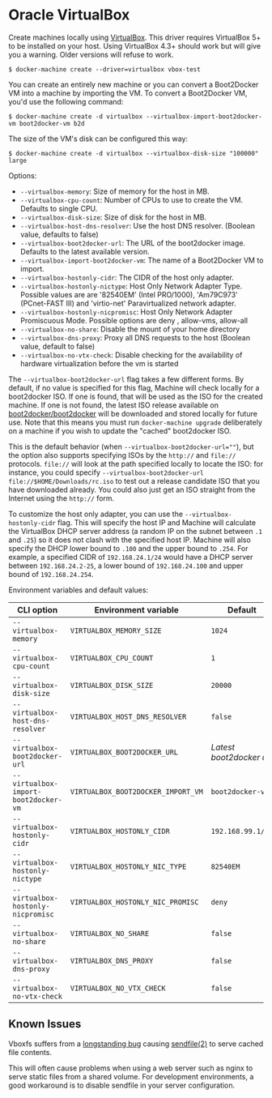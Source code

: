 <!--[metadata]>
+++
title = "Oracle VirtualBox"
description = "Oracle VirtualBox driver for machine"
keywords = ["machine, Oracle VirtualBox, driver"]
[menu.main]
parent="smn_machine_drivers"
+++
<![end-metadata]-->

# Oracle VirtualBox

Create machines locally using [VirtualBox](https://www.virtualbox.org/).
This driver requires VirtualBox 5+ to be installed on your host.
Using VirtualBox 4.3+ should work but will give you a warning. Older versions
will refuse to work.

    $ docker-machine create --driver=virtualbox vbox-test

You can create an entirely new machine or you can convert a Boot2Docker VM into
a machine by importing the VM. To convert a Boot2Docker VM, you'd use the following
command:

    $ docker-machine create -d virtualbox --virtualbox-import-boot2docker-vm boot2docker-vm b2d

The size of the VM's disk can be configured this way:

    $ docker-machine create -d virtualbox --virtualbox-disk-size "100000" large

Options:

-   `--virtualbox-memory`: Size of memory for the host in MB.
-   `--virtualbox-cpu-count`: Number of CPUs to use to create the VM. Defaults to single CPU.
-   `--virtualbox-disk-size`: Size of disk for the host in MB.
-   `--virtualbox-host-dns-resolver`: Use the host DNS resolver. (Boolean value, defaults to false)
-   `--virtualbox-boot2docker-url`: The URL of the boot2docker image. Defaults to the latest available version.
-   `--virtualbox-import-boot2docker-vm`: The name of a Boot2Docker VM to import.
-   `--virtualbox-hostonly-cidr`: The CIDR of the host only adapter.
-   `--virtualbox-hostonly-nictype`: Host Only Network Adapter Type. Possible values are are '82540EM' (Intel PRO/1000), 'Am79C973' (PCnet-FAST III) and 'virtio-net' Paravirtualized network adapter.
-   `--virtualbox-hostonly-nicpromisc`: Host Only Network Adapter Promiscuous Mode. Possible options are deny , allow-vms, allow-all
-   `--virtualbox-no-share`: Disable the mount of your home directory
-   `--virtualbox-dns-proxy`: Proxy all DNS requests to the host (Boolean value, default to false)
-   `--virtualbox-no-vtx-check`: Disable checking for the availability of hardware virtualization before the vm is started

The `--virtualbox-boot2docker-url` flag takes a few different forms. By
default, if no value is specified for this flag, Machine will check locally for
a boot2docker ISO. If one is found, that will be used as the ISO for the
created machine. If one is not found, the latest ISO release available on
[boot2docker/boot2docker](https://github.com/boot2docker/boot2docker) will be
downloaded and stored locally for future use. Note that this means you must run
`docker-machine upgrade` deliberately on a machine if you wish to update the "cached"
boot2docker ISO.

This is the default behavior (when `--virtualbox-boot2docker-url=""`), but the
option also supports specifying ISOs by the `http://` and `file://` protocols.
`file://` will look at the path specified locally to locate the ISO: for
instance, you could specify `--virtualbox-boot2docker-url
file://$HOME/Downloads/rc.iso` to test out a release candidate ISO that you have
downloaded already. You could also just get an ISO straight from the Internet
using the `http://` form.

To customize the host only adapter, you can use the `--virtualbox-hostonly-cidr`
flag.  This will specify the host IP and Machine will calculate the VirtualBox
DHCP server address (a random IP on the subnet between `.1` and `.25`) so
it does not clash with the specified host IP.
Machine will also specify the DHCP lower bound to `.100` and the upper bound
to `.254`.  For example, a specified CIDR of `192.168.24.1/24` would have a
DHCP server between `192.168.24.2-25`, a lower bound of `192.168.24.100` and
upper bound of `192.168.24.254`.

Environment variables and default values:

| CLI option                           | Environment variable               | Default                  |
| ------------------------------------ | ---------------------------------- | ------------------------ |
| `--virtualbox-memory`                | `VIRTUALBOX_MEMORY_SIZE`           | `1024`                   |
| `--virtualbox-cpu-count`             | `VIRTUALBOX_CPU_COUNT`             | `1`                      |
| `--virtualbox-disk-size`             | `VIRTUALBOX_DISK_SIZE`             | `20000`                  |
| `--virtualbox-host-dns-resolver`     | `VIRTUALBOX_HOST_DNS_RESOLVER`     | `false`                  |
| `--virtualbox-boot2docker-url`       | `VIRTUALBOX_BOOT2DOCKER_URL`       | _Latest boot2docker url_ |
| `--virtualbox-import-boot2docker-vm` | `VIRTUALBOX_BOOT2DOCKER_IMPORT_VM` | `boot2docker-vm`         |
| `--virtualbox-hostonly-cidr`         | `VIRTUALBOX_HOSTONLY_CIDR`         | `192.168.99.1/24`        |
| `--virtualbox-hostonly-nictype`      | `VIRTUALBOX_HOSTONLY_NIC_TYPE`     | `82540EM`                |
| `--virtualbox-hostonly-nicpromisc`   | `VIRTUALBOX_HOSTONLY_NIC_PROMISC`  | `deny`                   |
| `--virtualbox-no-share`              | `VIRTUALBOX_NO_SHARE`              | `false`                  |
| `--virtualbox-dns-proxy`             | `VIRTUALBOX_DNS_PROXY`             | `false`                  |
| `--virtualbox-no-vtx-check`          | `VIRTUALBOX_NO_VTX_CHECK`          | `false`                  |

## Known Issues

Vboxfs suffers from a [longstanding bug](https://www.virtualbox.org/ticket/9069)
causing [sendfile(2)](http://linux.die.net/man/2/sendfile) to serve cached file
contents.

This will often cause problems when using a web server such as nginx to serve
static files from a shared volume. For development environments, a good
workaround is to disable sendfile in your server configuration.
